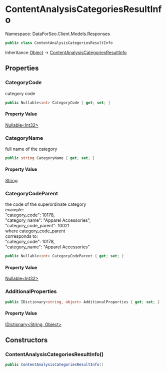 # ContentAnalysisCategoriesResultInfo

Namespace: DataForSeo.Client.Models.Responses

```csharp
public class ContentAnalysisCategoriesResultInfo
```

Inheritance [Object](https://docs.microsoft.com/en-us/dotnet/api/system.object) → [ContentAnalysisCategoriesResultInfo](./dataforseo.client.models.responses.contentanalysiscategoriesresultinfo.md)

## Properties

### **CategoryCode**

category code

```csharp
public Nullable<int> CategoryCode { get; set; }
```

#### Property Value

[Nullable&lt;Int32&gt;](https://docs.microsoft.com/en-us/dotnet/api/system.nullable-1)<br>

### **CategoryName**

full name of the category

```csharp
public string CategoryName { get; set; }
```

#### Property Value

[String](https://docs.microsoft.com/en-us/dotnet/api/system.string)<br>

### **CategoryCodeParent**

the code of the superordinate category
 <br>example:
 <br>"category_code": 10178,
 <br>"category_name": "Apparel Accessories",
 <br>"category_code_parent": 10021
 <br>where category_code_parent
 <br>corresponds to:
 <br>"category_code": 10178,
 <br>"category_name": "Apparel Accessories"

```csharp
public Nullable<int> CategoryCodeParent { get; set; }
```

#### Property Value

[Nullable&lt;Int32&gt;](https://docs.microsoft.com/en-us/dotnet/api/system.nullable-1)<br>

### **AdditionalProperties**

```csharp
public IDictionary<string, object> AdditionalProperties { get; set; }
```

#### Property Value

[IDictionary&lt;String, Object&gt;](https://docs.microsoft.com/en-us/dotnet/api/system.collections.generic.idictionary-2)<br>

## Constructors

### **ContentAnalysisCategoriesResultInfo()**

```csharp
public ContentAnalysisCategoriesResultInfo()
```
